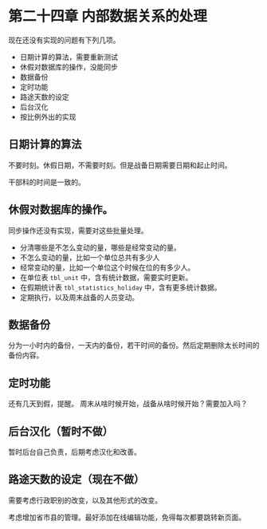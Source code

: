 # 第二十四章 内部数据关系的处理

现在还没有实现的问题有下列几项。
+ 日期计算的算法，需要重新测试
+ 休假对数据库的操作，没能同步
+ 数据备份
+ 定时功能
+ 路途天数的设定
+ 后台汉化
+ 按比例外出的实现

## 日期计算的算法

不要时刻。休假日期，不需要时刻。但是战备日期需要日期和起止时间。

干部科的时间是一致的。

## 休假对数据库的操作。

同步操作还没有实现，需要对这些批量处理。
+ 分清哪些是不怎么变动的量，哪些是经常变动的量。
+ 不怎么变动的量，比如一个单位总共有多少人
+ 经常变动的量，比如一个单位这个时候在位的有多少人。
+ 在单位表 `tbl_unit` 中，含有统计数据，需要实时更新。
+ 在假期统计表 `tbl_statistics_holiday` 中，含有更多统计数据。
+ 定期执行，以及周末战备的人员变动。

## 数据备份

分为一小时内的备份，一天内的备份，若干时间的备份。然后定期删除太长时间的备份内容。

## 定时功能

还有几天到假，提醒。
周末从啥时候开始，战备从啥时候开始？需要加入吗？

## 后台汉化（暂时不做）

暂时后台自己负责，后期考虑汉化和改善。

## 路途天数的设定（现在不做）

需要考虑行政职别的改变，以及其他形式的改变。

考虑增加省市县的管理。最好添加在线编辑功能，免得每次都要跳转新页面。
